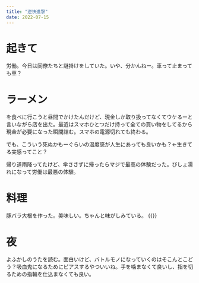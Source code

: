 ```yaml
---
title: "逆快進撃"
date: 2022-07-15
---
```


# 起きて

労働。今日は同僚たちと謎掛けをしていた。いや、分かんねー。車って止まっても車？

# ラーメン
を食べに行こうと昼間でかけたんだけど、現金しか取り扱ってなくてウケるーと言いながら店を出た。最近はスマホひとつだけ持って全ての買い物をしてるから現金が必要になった瞬間詰む。スマホの電源切れても終わる。

でも、こういう死ぬかもーぐらいの温度感が人生にあっても良いかも？←生きてる実感ってこと？

帰り道雨降ってたけど、傘ささずに帰ったらマジで最高の体験だった。びしょ濡れになって労働は最悪の体験。

# 料理
豚バラ大根を作った。美味しい。ちゃんと味がしみている。
{{<tweet user="dango_bot" id="1547939121708290048">}}

# 夜
よふかしのうたを読む。面白いけど、バトルモノになっていくのはそこんとこどう？吸血鬼になるためにピアスするやついいね。手を噛まなくて良いし、指を切るための指輪を仕込まなくても良い。